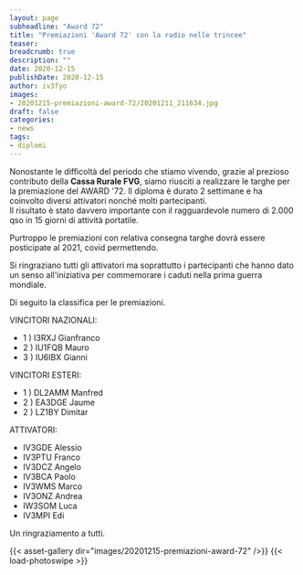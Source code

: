 ```yaml
---
layout: page
subheadline: "Award 72"
title: "Premiazioni 'Award 72' con la radio nelle trincee"
teaser:
breadcrumb: true
description: ""
date: 2020-12-15
publishDate: 2020-12-15
author: iv3fyo
images:
- 20201215-premiazioni-award-72/20201211_211634.jpg
draft: false
categories:
- news
tags:
- diplomi
---
```


Nonostante le difficoltà del periodo che stiamo vivendo, grazie al prezioso contributo della **Cassa Rurale FVG**,  siamo
riusciti a realizzare le targhe per la premiazione del AWARD '72. Il diploma è durato 2 settimane e ha coinvolto diversi
attivatori nonché molti partecipanti.  
Il risultato è stato davvero importante con il ragguardevole numero di 2.000 qso in 15 giorni di attività portatile.

Purtroppo le premiazioni con relativa consegna targhe dovrà essere posticipate al 2021, covid permettendo.

Si ringraziano tutti gli attivatori ma soprattutto i partecipanti che hanno dato un senso all'iniziativa per
commemorare i caduti nella prima guerra mondiale.

Di seguito la classifica per le premiazioni.

VINCITORI NAZIONALI:
- 1 ) I3RXJ  Gianfranco
- 2 ) IU1FQB  Mauro
- 3 ) IU6IBX  Gianni

VINCITORI ESTERI:
- 1 ) DL2AMM  Manfred
- 2 ) EA3DGE   Jaume
- 2 ) LZ1BY  Dimitar

ATTIVATORI:

- IV3GDE    Alessio
- IV3PTU    Franco
- IV3DCZ    Angelo
- IV3BCA    Paolo
- IV3WMS    Marco
- IV3ONZ    Andrea
- IW3SOM    Luca
- IV3MPI    Edi

Un ringraziamento a tutti.

{{< asset-gallery dir="images/20201215-premiazioni-award-72" />}}
{{< load-photoswipe >}}
